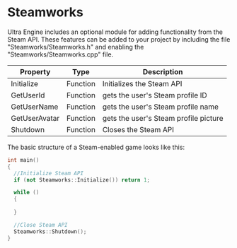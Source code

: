 # Steamworks

Ultra Engine includes an optional module for adding functionality from the Steam API. These features can be added to your project by including the file "Steamworks/Steamworks.h" and enabling the "Steamworks/Steamworks.cpp" file.

| Property | Type | Description |
|---|---|---|
| Initialize | Function | Initializes the Steam API |
| GetUserId | Function | gets the user's Steam profile ID |
| GetUserName | Function | gets the user's Steam profile name |
| GetUserAvatar | Function | gets the user's Steam profile picture |
| Shutdown | Function | Closes the Steam API |

The basic structure of a Steam-enabled game looks like this:
```c++
int main()
{
  //Initialize Steam API
  if (not Steamworks::Initialize()) return 1;

  while ()
  {
    
  }

  //Close Steam API
  Steamworks::Shutdown();  
}
```
